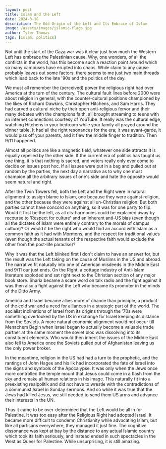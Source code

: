 ```yaml
---
layout: post
title: Islam and the Left
date: 2024-3-18
description: The Odd Origin of the Left and Its Embrace of Islam
image: /assets/images/islamic-flags.jpg
author: Tyler Thomas
tags: [Islam, politics]
---
```


Not until the start of the Gaza war was it clear just how much the Western Left
has embrace the Palestinian cause. Why, one wonders, of all the conflicts in the
world, has this become such a reaction point around which so many campuses have
erupted into chaos.  While claim to any cause probably leaves out some factors,
there seems to me just two main threads which lead back to the late '90s and the
politics of the day.

We must all remember the (perceived) power the religious right had over America
at the turn of the century.  The cultural fault lines before 2000 were about
religion in general, with the counter-cultural positions championed by the likes
of Richard Dawkins, Christopher Hitchens, and Sam Harris.  They had carved a
cultural niche by their open anti-religious fervor and their many debates with
the champions faith, all brought streaming to teens with an internet connections
courtesy of YouTube.  It really was the cultural edge, watching Hitchens in your
bedroom while your family all prayed around the dinner table.  It had all the
right resonances for the era; It was avant-garde, it would piss off your
parents, and it flew the middle finger to tradition.  Then 9/11 happened.

Almost all politics are like a magnetic field, whatever one side attracts it is
equally repelled by the other side.  If the current era of politics has taught
us one thing, it is that nothing is sacred, and voters really only ever come to
decide on issues post hoc.  If all issues were put in a bag and pulled out at
random by the parties, the next day a narrative as to why one must champion all
the arbitrary issues of one's side and hate the opposite would seem natural and
right.

After the Twin Towers fell, both the Left and the Right were in natural
alignment to assign blame to Islam, one because they were against religion, and
the other because they were against all un-Christian religion.  But both parties
cannot have concord on anything, so it was for one party to flip.  Would it
first be the left, as all dis-harmonies could be explained away by recourse to
'Respect for culture' and an inherent anti-US bias (even though all the dictates
of Islam were entirely contrary to the morals of campus culture)? Or would it be
the right who would find an accord with Islam as a common faith as it had with
Mormons, and the respect for traditional values (even though the actual tenants
of the respective faith would exclude the other from the post-life paradise)?

Why it was that the Left blinked first I don't claim to have an answer for, but
the result was the Left taking on the cause of Muslims in the US and abroad.
The narrative fit naturally into one of American misdeeds in the Middle East
and 9/11 our just ends.  On the Right, a cottage industry of Anti-Islam
literature exploded and sat right next to the Christian section of any major
book store.  Sharia became a scare word on talk radio and the fight against it
was then also a fight against the Left who became its promoter in the minds of
the Ditto Army.

America and Israel became allies more of chance than principle, a product of the
cold war and a need for alliances in a strategic part of the world.  The
socialist inclinations of Israel from its origins through the '70s were something
overlooked by the US in exchange for Israel keeping its distance from the
Soviets.  A more natural economic alignment would not occur till Menachem Begin
when Israel began to actually become a valuable trade partner at the same moment
the soviet bloc was dissolving into its constituent elements.  Who would then
inherit the issues of the Middle East also fell to America once the Soviets
pulled out of Afghanistan leaving us the only power broker.

In the meantime, religion in the US had had a turn to the prophetic, and the
rantings of John Hagee and his ilk had incorporated the fate of Israel into the
signs and symbols of the Apocalypse.  It was only when the Jews once more
controlled the temple mount that Jesus could come in a flash from the sky and
remake all human relations in his image.  This naturally fit into a preexisting
realpolitik and did not have to wrestle with the contradictions of a communist
Israel in Sunday sermons. And so while it was true that the Jews had killed
Jesus, we still needed to send them US arms and advance their interests in the UN. 

Thus it came to be over-determined that the Left would be all in for Palestine.
It was too easy after the Religious Right had adopted Israel.  It became more
difficult to condemn Christianity while advocating Islam, but like all partisans
everywhere, they managed it just fine.  The cognitive dissonance was kept at bay
by the distance to any actual Islamic country which took its faith seriously,
and instead ended in such spectacles in the West as Queer for Palestine.  While
unsurprising, it is still amazing.

